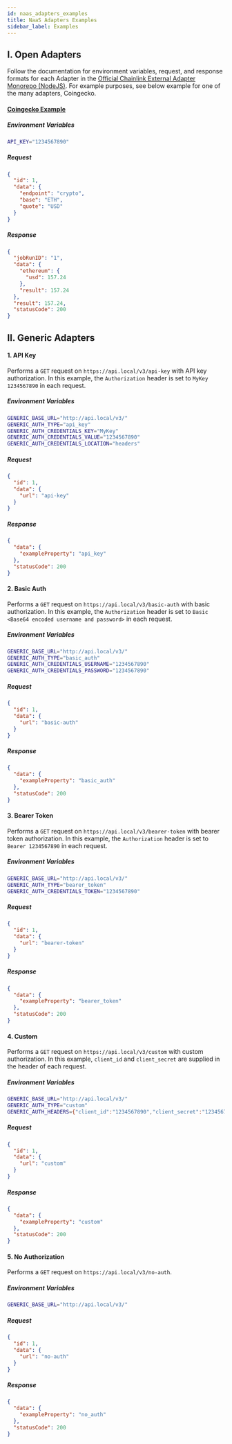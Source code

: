 ```yaml
---
id: naas_adapters_examples
title: NaaS Adapters Examples
sidebar_label: Examples
---
```


## I. Open Adapters

Follow the documentation for environment variables, request, and response formats for each Adapter in the [Official Chainlink External Adapter Monorepo (NodeJS)](https://github.com/smartcontractkit/external-adapters-js). For example purposes, see below example for one of the many adapters, Coingecko.

#### [Coingecko Example](https://github.com/smartcontractkit/external-adapters-js/tree/develop/packages/sources/coingecko)

##### Environment Variables

```bash
API_KEY="1234567890"
```

##### Request

```json
{
  "id": 1,
  "data": {
    "endpoint": "crypto",
    "base": "ETH",
    "quote": "USD"
  }
}
```

##### Response

```json
{
  "jobRunID": "1",
  "data": {
    "ethereum": {
      "usd": 157.24
    },
    "result": 157.24
  },
  "result": 157.24,
  "statusCode": 200
}
```

## II. Generic Adapters

#### 1. API Key

Performs a `GET` request on `https://api.local/v3/api-key` with API key authorization. In this example, the `Authorization` header is set to `MyKey 1234567890` in each request.

##### Environment Variables

```bash
GENERIC_BASE_URL="http://api.local/v3/"
GENERIC_AUTH_TYPE="api_key"
GENERIC_AUTH_CREDENTIALS_KEY="MyKey"
GENERIC_AUTH_CREDENTIALS_VALUE="1234567890"
GENERIC_AUTH_CREDENTIALS_LOCATION="headers"
```

##### Request

```json
{
  "id": 1,
  "data": {
    "url": "api-key"
  }
}
```

##### Response

```json
{
  "data": {
    "exampleProperty": "api_key"
  },
  "statusCode": 200
}
```

#### 2. Basic Auth

Performs a `GET` request on `https://api.local/v3/basic-auth` with basic authorization. In this example, the `Authorization` header is set to `Basic <Base64 encoded username and password>` in each request.

##### Environment Variables

```bash
GENERIC_BASE_URL="http://api.local/v3/"
GENERIC_AUTH_TYPE="basic_auth"
GENERIC_AUTH_CREDENTIALS_USERNAME="1234567890"
GENERIC_AUTH_CREDENTIALS_PASSWORD="1234567890"
```

##### Request

```json
{
  "id": 1,
  "data": {
    "url": "basic-auth"
  }
}
```

##### Response

```json
{
  "data": {
    "exampleProperty": "basic_auth"
  },
  "statusCode": 200
}
```

#### 3. Bearer Token

Performs a `GET` request on `https://api.local/v3/bearer-token` with bearer token authorization. In this example, the `Authorization` header is set to `Bearer 1234567890` in each request.

##### Environment Variables

```bash
GENERIC_BASE_URL="http://api.local/v3/"
GENERIC_AUTH_TYPE="bearer_token"
GENERIC_AUTH_CREDENTIALS_TOKEN="1234567890"
```

##### Request

```json
{
  "id": 1,
  "data": {
    "url": "bearer-token"
  }
}
```

##### Response

```json
{
  "data": {
    "exampleProperty": "bearer_token"
  },
  "statusCode": 200
}
```

#### 4. Custom

Performs a `GET` request on `https://api.local/v3/custom` with custom authorization. In this example, `client_id` and `client_secret` are supplied in the header of each request.

##### Environment Variables

```bash
GENERIC_BASE_URL="http://api.local/v3/"
GENERIC_AUTH_TYPE="custom"
GENERIC_AUTH_HEADERS={"client_id":"1234567890","client_secret":"1234567890"}
```

##### Request

```json
{
  "id": 1,
  "data": {
    "url": "custom"
  }
}
```

##### Response

```json
{
  "data": {
    "exampleProperty": "custom"
  },
  "statusCode": 200
}
```

#### 5. No Authorization

Performs a `GET` request on `https://api.local/v3/no-auth`.

##### Environment Variables

```bash
GENERIC_BASE_URL="http://api.local/v3/"
```

##### Request

```json
{
  "id": 1,
  "data": {
    "url": "no-auth"
  }
}
```

##### Response

```json
{
  "data": {
    "exampleProperty": "no_auth"
  },
  "statusCode": 200
}
```
